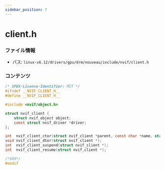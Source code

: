 ```yaml
---
sidebar_position: 7
---
```

# client.h

### ファイル情報

- パス: `linux-v6.12/drivers/gpu/drm/nouveau/include/nvif/client.h`

### コンテンツ

```h
/* SPDX-License-Identifier: MIT */
#ifndef __NVIF_CLIENT_H__
#define __NVIF_CLIENT_H__

#include <nvif/object.h>

struct nvif_client {
	struct nvif_object object;
	const struct nvif_driver *driver;
};

int  nvif_client_ctor(struct nvif_client *parent, const char *name, struct nvif_client *);
void nvif_client_dtor(struct nvif_client *);
int  nvif_client_suspend(struct nvif_client *);
int  nvif_client_resume(struct nvif_client *);

/*XXX*/
#endif

```
